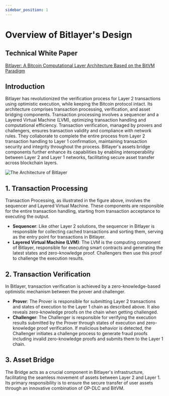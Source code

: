 ```yaml
---
sidebar_position: 1
---
```


# Overview of Bitlayer's Design

## Technical White Paper

[Bitlayer: A Bitcoin Computational Layer Architecture Based on the BitVM Paradigm](https://static.bitlayer.org/Bitlayer-Technical-Whitepaper.pdf)

## Introduction
Bitlayer has revolutionized the verification process for Layer 2 transactions using optimistic execution, while keeping the Bitcoin protocol intact. Its architecture comprises transaction processing, verification, and asset bridging components. Transaction processing involves a sequencer and a Layered Virtual Machine (LVM), optimizing transaction handling and computational efficiency. Transaction verification, managed by provers and challengers, ensures transaction validity and compliance with network rules. They collaborate to complete the entire process from Layer 2 transaction handling to Layer 1 confirmation, maintaining transaction security and integrity throughout the process. Bitlayer's assets bridge components further enhance its capabilities by enabling interoperability between Layer 2 and Layer 1 networks, facilitating secure asset transfer across blockchain layers.

![The Architecture of Bitlayer](/img/BitlayerArchitecture/BitlayerDesign.png)


## 1. Transaction Processing

Transaction Processing, as illustrated in the figure above, involves the sequencer and Layered Virtual Machine. These components are responsible for the entire transaction handling, starting from transaction acceptance to executing the output.

- **Sequencer**: Like other Layer 2 solutions, the sequencer in Bitlayer is responsible for collecting cached transactions and sorting them, serving as the entry point for transactions in Bitlayer.
- **Layered Virtual Machine (LVM)**: The LVM is the computing component of Bitlayer, responsible for executing smart contracts and generating the latest states and zero-knowledge proof. Challengers then use this proof to challenge the execution results.

## 2. Transaction Verification

In Bitlayer, transaction verification is achieved by a zero-knowledge-based optimistic mechanism between the prover and challenger.

- **Prover**: The Prover is responsible for submitting Layer 2 transactions and states of execution to the Layer 1 chain as described above. It also reveals zero-knowledge proofs on the chain when getting challenged.
- **Challenger**: The Challenger is responsible for verifying the execution results submitted by the Prover through states of execution and zero-knowledge proof verification. If malicious behavior is detected, the Challenger initiates a challenge process to generate fraud proofs including invalid zero-knowledge proofs and submits them to the Layer 1 chain.

## 3. Asset Bridge

The Bridge acts as a crucial component in Bitlayer's infrastructure, facilitating the seamless movement of assets between Layer 2 and Layer 1. Its primary responsibility is to ensure the secure transfer of user assets through an innovative combination of OP-DLC and BitVM.